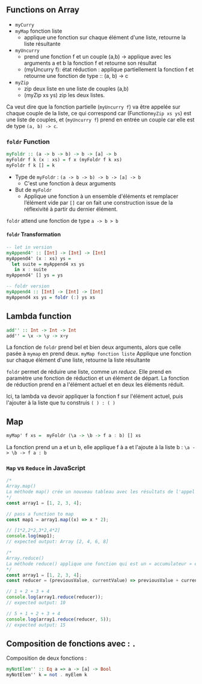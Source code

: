 ## Functions on Array

- `myCurry`
- `myMap` fonction liste
  - applique une fonction sur chaque élément d'une liste, retourne la liste résultante
- `myUncurry`
  - prend une fonction f et un couple (a,b) -> applique avec les arguments a et b la fonction f et retourne son résultat
  - (myUncurry f): état réduction : applique partiellement la fonction f et retourne une fonction de type :: (a, b) -> c
- `myZip`
  - zip deux liste en une liste de couples (a,b)
  - (myZip xs ys) zip les deux listes.

Ca veut dire que la fonction partielle (`myUncurry f`) va être appelée sur chaque couple de la liste, ce qui correspond car (Function`myZip xs ys`) est une liste de couples, et (`myUncurry f`) prend en entrée un couple car elle est de type `(a, b) -> c`.

### `foldr` Function

```haskell
myFoldr :: (a -> b -> b) -> b -> [a] -> b
myFoldr f k (x : xs) = f x (myFoldr f k xs)
myFoldr f k [] = k
```

- Type de `myFoldr` : `(a -> b -> b) -> b -> [a] -> b`
  - C'est une fonction à deux arguments
- But de `myFoldr`
  - Applique une fonction à un ensemble d'éléments et remplacer l’élément vide par `[]` car on fait une construction issue de la réflexivité à partir du dernier élément.

`foldr` attend une fonction de type `a -> b > b`

#### `foldr` Transformation

```haskell
-- let in version
myAppend4' :: [Int] -> [Int] -> [Int]
myAppend4' (x : xs) ys =
  let suite = myAppend4 xs ys
   in x : suite
myAppend4' [] ys = ys

-- foldr version
myAppend4 :: [Int] -> [Int] -> [Int]
myAppend4 xs ys = foldr (:) ys xs
```

## Lambda function

```haskell
add'' :: Int -> Int -> Int
add'' = \x -> \y -> x+y
```

La fonction de `foldr` prend bel et bien deux arguments, alors que celle pasée à `mymap` en prend deux.
`myMap fonction liste`
Applique une fonction sur chaque élément d'une liste, retourne la liste résultante

`foldr` permet de réduire une liste, comme un _reduce_.
Elle prend en paramètre une fonction de réduction et un élément de départ.
La fonction de réduction prend en a l'élément actuel et en deux les éléments réduit.

Ici, ta lambda va devoir appliquer la fonction f sur l'élément actuel, puis l'ajouter à la liste que tu construis `( ) : ( )`

## Map

```haskell
myMap' f xs =  myFoldr (\a -> \b -> f a : b) [] xs
```

La fonction prend un a et un b, elle applique f à a et l'ajoute à la liste b : `\a -> \b -> f a : b`

### `Map` vs `Reduce` in JavaScript

```js
/*
Array.map()
La méthode map() crée un nouveau tableau avec les résultats de l'appel d'une fonction fournie sur chaque élément du tableau appelant.
*/
const array1 = [1, 2, 3, 4];

// pass a function to map
const map1 = array1.map((x) => x * 2);

// [1*2,2*2,3*2,4*2]
console.log(map1);
// expected output: Array [2, 4, 6, 8]
```

```js
/*
Array.reduce()
La méthode reduce() applique une fonction qui est un « accumulateur » et qui traite chaque valeur d'une liste (de la gauche vers la droite) afin de la réduire à une seule valeur.
*/
const array1 = [1, 2, 3, 4];
const reducer = (previousValue, currentValue) => previousValue + currentValue;

// 1 + 2 + 3 + 4
console.log(array1.reduce(reducer));
// expected output: 10

// 5 + 1 + 2 + 3 + 4
console.log(array1.reduce(reducer, 5));
// expected output: 15
```

## Composition de fonctions avec : `.`

Composition de deux fonctions :

```haskell
myNotElem'' :: Eq a => a -> [a] -> Bool
myNotElem'' k = not . myElem k
```
